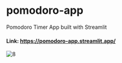# pomodoro-app
Pomodoro Timer App built with Streamlit
#### Link: https://pomodoro-app.streamlit.app/

![8](https://github.com/anuragpras/pomodoro-app/assets/123822254/5ced758d-2bbf-47e3-9663-16fe0a7da9c7)
